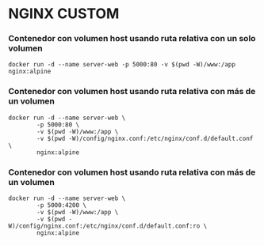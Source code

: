 # NGINX CUSTOM

### Contenedor con volumen host usando ruta relativa con un solo volumen
```
docker run -d --name server-web -p 5000:80 -v $(pwd -W)/www:/app nginx:alpine
```

### Contenedor con volumen host usando ruta relativa con más de un volumen
```
docker run -d --name server-web \
        -p 5000:80 \
        -v $(pwd -W)/www:/app \
        -v $(pwd -W)/config/nginx.conf:/etc/nginx/conf.d/default.conf \
        nginx:alpine
```

### Contenedor con volumen host usando ruta relativa con más de un volumen
```
docker run -d --name server-web \
        -p 5000:4200 \
        -v $(pwd -W)/www:/app \
        -v $(pwd -W)/config/nginx.conf:/etc/nginx/conf.d/default.conf:ro \
        nginx:alpine
```